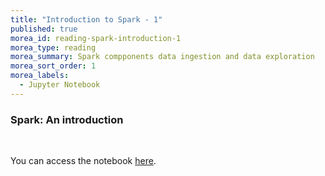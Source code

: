 ```yaml
---
title: "Introduction to Spark - 1" 
published: true
morea_id: reading-spark-introduction-1
morea_type: reading
morea_summary: Spark compponents data ingestion and data exploration
morea_sort_order: 1
morea_labels:
  - Jupyter Notebook
---
```

### Spark: An introduction
<br/>

You can access the notebook [here](resources/Spark_introduction_1.ipynb).

<br/>